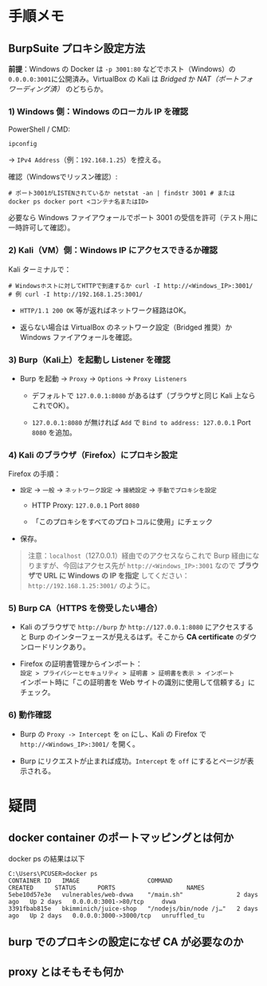 # 手順メモ

## BurpSuite プロキシ設定方法

**前提**：Windows の Docker は `-p 3001:80` などでホスト（Windows）の`0.0.0.0:3001`に公開済み。VirtualBox の Kali は _Bridged_ か _NAT（ポートフォワーディング済）_ のどちらか。

### 1) Windows 側：Windows のローカル IP を確認

PowerShell / CMD:

`ipconfig`

→ `IPv4 Address`（例：`192.168.1.25`）を控える。

確認（Windowsでリッスン確認）:

`# ポート3001がLISTENされているか netstat -an | findstr 3001 # または docker ps docker port <コンテナ名またはID>`

必要なら Windows ファイアウォールでポート 3001 の受信を許可（テスト用に一時許可して確認）。

### 2) Kali（VM）側：Windows IP にアクセスできるか確認

Kali ターミナルで：

`# Windowsホストに対してHTTPで到達するか curl -I http://<Windows_IP>:3001/ # 例 curl -I http://192.168.1.25:3001/`

- `HTTP/1.1 200 OK` 等が返ればネットワーク経路はOK。
    
- 返らない場合は VirtualBox のネットワーク設定（Bridged 推奨）か Windows ファイアウォールを確認。
    

### 3) Burp（Kali上）を起動し Listener を確認

- Burp を起動 → `Proxy` → `Options` → `Proxy Listeners`
    
    - デフォルトで `127.0.0.1:8080` があるはず（ブラウザと同じ Kali 上ならこれでOK）。
        
    - `127.0.0.1:8080` が無ければ `Add` で `Bind to address: 127.0.0.1` Port `8080` を追加。
        

### 4) Kali のブラウザ（Firefox）にプロキシ設定

Firefox の手順：

- `設定` → `一般` → `ネットワーク設定` → `接続設定` → `手動でプロキシを設定`
    
    - HTTP Proxy: `127.0.0.1` Port `8080`
        
    - 「このプロキシをすべてのプロトコルに使用」にチェック
        
- 保存。
    

> 注意：`localhost`（127.0.0.1）経由でのアクセスならこれで Burp 経由になりますが、今回はアクセス先が `http://<Windows_IP>:3001` なので **ブラウザで URL に Windows の IP を指定** してください：  
> `http://192.168.1.25:3001/` のように。

### 5) Burp CA（HTTPS を傍受したい場合）

- Kali のブラウザで `http://burp` か `http://127.0.0.1:8080` にアクセスすると Burp のインターフェースが見えるはず。そこから **CA certificate** のダウンロードリンクあり。
    
- Firefox の証明書管理からインポート：  
    `設定 > プライバシーとセキュリティ > 証明書 > 証明書を表示 > インポート`  
    インポート時に「この証明書を Web サイトの識別に使用して信頼する」にチェック。
    

### 6) 動作確認

- Burp の `Proxy -> Intercept` を `on` にし、Kali の Firefox で `http://<Windows_IP>:3001/` を開く。
    
- Burp にリクエストが止まれば成功。`Intercept` を `off` にするとページが表示される。

# 疑問

## docker container のポートマッピングとは何か

docker ps の結果は以下
```
C:\Users\PCUSER>docker ps
CONTAINER ID   IMAGE                   COMMAND                  CREATED      STATUS      PORTS                    NAMES
5ebe10d57e3e   vulnerables/web-dvwa    "/main.sh"               2 days ago   Up 2 days   0.0.0.0:3001->80/tcp     dvwa
3391fbab815e   bkimminich/juice-shop   "/nodejs/bin/node /j…"   2 days ago   Up 2 days   0.0.0.0:3000->3000/tcp   unruffled_tu
```

## burp でのプロキシの設定になぜ CA が必要なのか

## proxy とはそもそも何か

